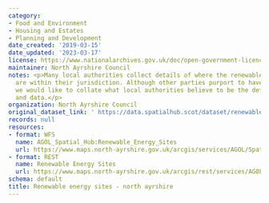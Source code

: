 ```yaml
---
category:
- Food and Environment
- Housing and Estates
- Planning and Development
date_created: '2019-03-15'
date_updated: '2023-03-17'
license: https://www.nationalarchives.gov.uk/doc/open-government-licence/version/3/
maintainer: North Ayrshire Council
notes: <p>Many local authorities collect details of where the renewable energy sites
  are within their jurisdiction. Although other parties purport to have such lists,
  we would like to collate what local authorities believe to be the definitive sites
  and data.</p>
organization: North Ayrshire Council
original_dataset_link: ' https://data.spatialhub.scot/dataset/renewable_energy_sites-na'
records: null
resources:
- format: WFS
  name: AGOL_Spatial_Hub:Renewable_Energy_Sites
  url: https://www.maps.north-ayrshire.gov.uk/arcgis/services/AGOL/Spatial_Hub/MapServer/WFSServer
- format: REST
  name: Renewable Energy Sites
  url: https://www.maps.north-ayrshire.gov.uk/arcgis/rest/services/AGOL/Spatial_Hub/FeatureServer
schema: default
title: Renewable energy sites - north ayrshire
---
```

